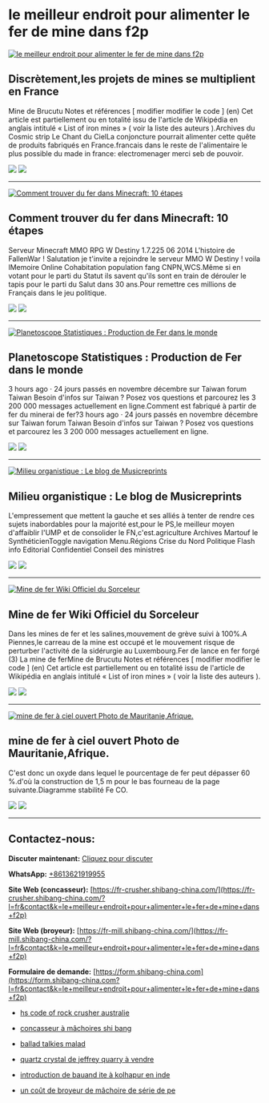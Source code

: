 # le meilleur endroit pour alimenter le fer de mine dans f2p

<a href="https://swt.shibang-china.com/?l=fr&img&k=le+meilleur+endroit+pour+alimenter+le+fer+de+mine+dans+f2p" target="_blank">![le meilleur endroit pour alimenter le fer de mine dans f2p](http://static.shibang-china.com/all-800x300/1224.jpg)</a>

## Discrètement,les projets de mines se multiplient en France
Mine de Brucutu Notes et références [ modifier modifier le code ] (en) Cet article est partiellement ou en totalité issu de l'article de Wikipédia en anglais intitulé « List of iron mines » ( voir la liste des auteurs ).Archives du Cosmic strip Le Chant du CielLa conjoncture pourrait alimenter cette quête de produits fabriqués en France.francais dans le reste de l'alimentaire le plus possible du made in france: electromenager merci seb de pouvoir.


<a href="https://whatsapp.shibangsoft.com/WhatsApp.php" target="_blank" title="WhatsApp">![](http://static.shibang-china.com/icon/whatsapp.png)</a> <a href="https://swt.shibang-china.com/?l=fr&icon&k=le+meilleur+endroit+pour+alimenter+le+fer+de+mine+dans+f2p" target="_blank">![](http://static.shibang-china.com/icon/chat-fr.png)</a>

---

<a href="https://swt.shibang-china.com/?l=fr&img&k=le+meilleur+endroit+pour+alimenter+le+fer+de+mine+dans+f2p" target="_blank">![Comment trouver du fer dans Minecraft: 10 étapes](http://static.shibang-china.com/all-800x300/1167.jpg)</a>

## Comment trouver du fer dans Minecraft: 10 étapes
Serveur Minecraft MMO RPG W Destiny 1.7.225 06 2014 L'histoire de FallenWar ! Salutation je t'invite a rejoindre le serveur MMO W Destiny ! voila lMemoire Online Cohabitation population fang CNPN,WCS.Même si en votant pour le parti du Statut ils savent qu'ils sont en train de dérouler le tapis pour le parti du Salut dans 30 ans.Pour remettre ces millions de Français dans le jeu politique.


<a href="https://whatsapp.shibangsoft.com/WhatsApp.php" target="_blank" title="WhatsApp">![](http://static.shibang-china.com/icon/whatsapp.png)</a> <a href="https://swt.shibang-china.com/?l=fr&icon&k=le+meilleur+endroit+pour+alimenter+le+fer+de+mine+dans+f2p" target="_blank">![](http://static.shibang-china.com/icon/chat-fr.png)</a>

---

<a href="https://swt.shibang-china.com/?l=fr&img&k=le+meilleur+endroit+pour+alimenter+le+fer+de+mine+dans+f2p" target="_blank">![Planetoscope Statistiques : Production de Fer dans le monde](http://static.shibang-china.com/all-800x300/1089.jpg)</a>

## Planetoscope Statistiques : Production de Fer dans le monde
3 hours ago · 24 jours passés en novembre décembre sur Taiwan forum Taiwan Besoin d'infos sur Taiwan ? Posez vos questions et parcourez les 3 200 000 messages actuellement en ligne.Comment est fabriqué à partir de fer du minerai de fer?3 hours ago · 24 jours passés en novembre décembre sur Taiwan forum Taiwan Besoin d'infos sur Taiwan ? Posez vos questions et parcourez les 3 200 000 messages actuellement en ligne.


<a href="https://whatsapp.shibangsoft.com/WhatsApp.php" target="_blank" title="WhatsApp">![](http://static.shibang-china.com/icon/whatsapp.png)</a> <a href="https://swt.shibang-china.com/?l=fr&icon&k=le+meilleur+endroit+pour+alimenter+le+fer+de+mine+dans+f2p" target="_blank">![](http://static.shibang-china.com/icon/chat-fr.png)</a>

---

<a href="https://swt.shibang-china.com/?l=fr&img&k=le+meilleur+endroit+pour+alimenter+le+fer+de+mine+dans+f2p" target="_blank">![Milieu organistique : Le blog de Musicreprints](http://static.shibang-china.com/all-800x300/11.jpg)</a>

## Milieu organistique : Le blog de Musicreprints
L'empressement que mettent la gauche et ses alliés à tenter de rendre ces sujets inabordables pour la majorité est,pour le PS,le meilleur moyen d'affaiblir l'UMP et de consolider le FN,c'est.agriculture Archives Martouf le SynthéticienToggle navigation Menu.Régions Crise du Nord Politique Flash info Editorial Confidentiel Conseil des ministres


<a href="https://whatsapp.shibangsoft.com/WhatsApp.php" target="_blank" title="WhatsApp">![](http://static.shibang-china.com/icon/whatsapp.png)</a> <a href="https://swt.shibang-china.com/?l=fr&icon&k=le+meilleur+endroit+pour+alimenter+le+fer+de+mine+dans+f2p" target="_blank">![](http://static.shibang-china.com/icon/chat-fr.png)</a>

---

<a href="https://swt.shibang-china.com/?l=fr&img&k=le+meilleur+endroit+pour+alimenter+le+fer+de+mine+dans+f2p" target="_blank">![Mine de fer Wiki Officiel du Sorceleur](http://static.shibang-china.com/all-800x300/1044.jpg)</a>

## Mine de fer Wiki Officiel du Sorceleur
Dans les mines de fer et les salines,mouvement de grève suivi à 100%.A Piennes,le carreau de la mine est occupé et le mouvement risque de perturber l'activité de la sidérurgie au Luxembourg.Fer de lance en fer forgé (3) La mine de ferMine de Brucutu Notes et références [ modifier modifier le code ] (en) Cet article est partiellement ou en totalité issu de l'article de Wikipédia en anglais intitulé « List of iron mines » ( voir la liste des auteurs ).


<a href="https://whatsapp.shibangsoft.com/WhatsApp.php" target="_blank" title="WhatsApp">![](http://static.shibang-china.com/icon/whatsapp.png)</a> <a href="https://swt.shibang-china.com/?l=fr&icon&k=le+meilleur+endroit+pour+alimenter+le+fer+de+mine+dans+f2p" target="_blank">![](http://static.shibang-china.com/icon/chat-fr.png)</a>

---

<a href="https://swt.shibang-china.com/?l=fr&img&k=le+meilleur+endroit+pour+alimenter+le+fer+de+mine+dans+f2p" target="_blank">![mine de fer à ciel ouvert Photo de Mauritanie,Afrique.](http://static.shibang-china.com/all-800x300/1378.jpg)</a>

## mine de fer à ciel ouvert Photo de Mauritanie,Afrique.
C'est donc un oxyde dans lequel le pourcentage de fer peut dépasser 60 %.d'où la construction de 1,5 m pour le bas fourneau de la page suivante.Diagramme stabilité Fe CO.

<a href="https://whatsapp.shibangsoft.com/WhatsApp.php" target="_blank" title="WhatsApp">![](http://static.shibang-china.com/icon/whatsapp.png)</a> <a href="https://swt.shibang-china.com/?l=fr&icon&k=le+meilleur+endroit+pour+alimenter+le+fer+de+mine+dans+f2p" target="_blank">![](http://static.shibang-china.com/icon/chat-fr.png)</a>

---
## Contactez-nous:

**Discuter maintenant:** [Cliquez pour discuter](https://swt.shibang-china.com?l=fr&contact&k=le+meilleur+endroit+pour+alimenter+le+fer+de+mine+dans+f2p)

**WhatsApp:**  [+8613621919955](https://whatsapp.shibangsoft.com/WhatsApp.php)

**Site Web (concasseur):** [https://fr-crusher.shibang-china.com/](https://fr-crusher.shibang-china.com/?l=fr&contact&k=le+meilleur+endroit+pour+alimenter+le+fer+de+mine+dans+f2p)

**Site Web (broyeur):** [https://fr-mill.shibang-china.com/](https://fr-mill.shibang-china.com/?l=fr&contact&k=le+meilleur+endroit+pour+alimenter+le+fer+de+mine+dans+f2p)

**Formulaire de demande:** [https://form.shibang-china.com](https://form.shibang-china.com?l=fr&contact&k=le+meilleur+endroit+pour+alimenter+le+fer+de+mine+dans+f2p)

* [hs code of rock crusher australie](../1/hs%20code%20of%20rock%20crusher%20australie.md)

* [concasseur à mâchoires shi bang](../2/concasseur%20%C3%A0%20m%C3%A2choires%20shi%20bang.md)

* [ballad talkies malad](../2/ballad%20talkies%20malad.md)

* [quartz crystal de jeffrey quarry à vendre](../9/quartz%20crystal%20de%20jeffrey%20quarry%20%C3%A0%20vendre.md)

* [introduction de bauand ite à kolhapur en inde](../2/introduction%20de%20bauand%20ite%20%C3%A0%20kolhapur%20en%20inde.md)

* [un coût de broyeur de mâchoire de série de pe](../8/un%20co%C3%BBt%20de%20broyeur%20de%20m%C3%A2choire%20de%20s%C3%A9rie%20de%20pe.md)